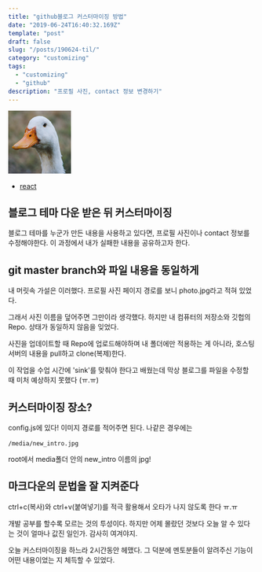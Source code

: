 ```yaml
---
title: "github블로그 커스터마이징 방법"
date: "2019-06-24T16:40:32.169Z"
template: "post"
draft: false
slug: "/posts/190624-til/"
category: "customizing"
tags:
  - "customizing"
  - "github"
description: "프로필 사진, contact 정보 변경하기"
---
```


![](/media/new_intro.jpg)

- [react](https://github.com/)

## 블로그 테마 다운 받은 뒤 커스터마이징

블로그 테마를 누군가 만든 내용을 사용하고 있다면,
프로필 사진이나 contact 정보를 수정해야한다.
이 과정에서 내가 실패한 내용을 공유하고자 한다.

## git master branch와 파일 내용을 동일하게

내 머릿속 가설은 이러했다.
프로필 사진 페이지 경로를 보니 
photo.jpg라고 적혀 있었다.

그래서 사진 이름을 덮어주면 그만이라 생각했다.
하지만 내 컴퓨터의 저장소와 깃헙의 Repo. 상태가 동일하지 않음을 잊었다. 

사진을 업데이트할 때
Repo에 업로드해야하며 내 폴더에만 적용하는 게 아니라,
호스팅 서버의 내용을 pull하고 clone(복제)한다.

이 작업을 수업 시간에 'sink'를 맞춰야 한다고 배웠는데
막상 블로그를 파일을 수정할 때 미처 예상하지 못했다 (ㅠ.ㅠ)

## 커스터마이징 장소?

config.js에 있다!
이미지 경로를 적어주면 된다.
나같은 경우에는 
```
/media/new_intro.jpg

```
root에서 media폴더 안의 new_intro 이름의 jpg!


## 마크다운의 문법을 잘 지켜준다

ctrl+c(복사)와 ctrl+v(붙여넣기)를 적극 활용해서
오타가 나지 않도록 한다 ㅠ.ㅠ


개발 공부를 할수록 모르는 것의 투성이다.
하지만 어제 몰랐던 것보다 
오늘 알 수 있다는 것이 얼마나 값진 일인가. 
감사히 여겨야지.

오늘 커스터마이징을 하느라 2시간동안 헤맸다.
그 덕분에 멘토분들이 알려주신 
기능이 어떤 내용이었는 지 체득할 수 있었다.

